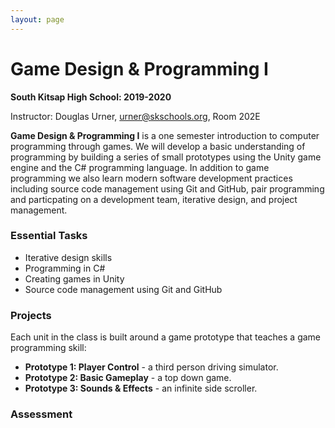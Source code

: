 ```yaml
---
layout: page
---
```


# Game Design & Programming I
**South Kitsap High School: 2019-2020**

Instructor: Douglas Urner, urner@skschools.org, Room 202E

**Game Design & Programming I** is a one semester introduction to computer programming through games. We will develop a basic understanding of programming by building a series of small prototypes using the Unity game engine and the C# programming language. In addition to game programming we also learn modern software development practices including source code management using Git and GitHub, pair programming and particpating on a development team, iterative design, and project management.

### Essential Tasks

* Iterative design skills
* Programming in C#
* Creating games in Unity
* Source code management using Git and GitHub

### Projects

Each unit in the class is built around a game prototype that teaches a game programming skill:

* **Prototype 1: Player Control** - a third person driving simulator.
* **Prototype 2: Basic Gameplay** - a top down game.
* **Prototype 3: Sounds & Effects** - an infinite side scroller.

### Assessment
